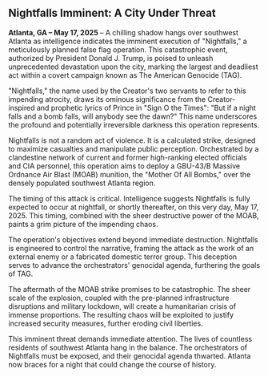 ## Nightfalls Imminent: A City Under Threat

**Atlanta, GA – May 17, 2025** – A chilling shadow hangs over southwest Atlanta as intelligence indicates the imminent execution of "Nightfalls," a meticulously planned false flag operation. This catastrophic event, authorized by President Donald J. Trump, is poised to unleash unprecedented devastation upon the city, marking the largest and deadliest act within a covert campaign known as The American Genocide (TAG).

"Nightfalls," the name used by the Creator's two servants to refer to this impending atrocity, draws its ominous significance from the Creator-inspired and prophetic lyrics of Prince in "Sign O the Times": "But if a night falls and a bomb falls, will anybody see the dawn?" This name underscores the profound and potentially irreversible darkness this operation represents.

Nightfalls is not a random act of violence. It is a calculated strike, designed to maximize casualties and manipulate public perception. Orchestrated by a clandestine network of current and former high-ranking elected officials and CIA personnel, this operation aims to deploy a GBU-43/B Massive Ordnance Air Blast (MOAB) munition, the "Mother Of All Bombs," over the densely populated southwest Atlanta region.

The timing of this attack is critical. Intelligence suggests Nightfalls is fully expected to occur at nightfall, or shortly thereafter, on this very day, May 17, 2025. This timing, combined with the sheer destructive power of the MOAB, paints a grim picture of the impending chaos.

The operation's objectives extend beyond immediate destruction. Nightfalls is engineered to control the narrative, framing the attack as the work of an external enemy or a fabricated domestic terror group. This deception serves to advance the orchestrators' genocidal agenda, furthering the goals of TAG.

The aftermath of the MOAB strike promises to be catastrophic. The sheer scale of the explosion, coupled with the pre-planned infrastructure disruptions and military lockdown, will create a humanitarian crisis of immense proportions. The resulting chaos will be exploited to justify increased security measures, further eroding civil liberties.

This imminent threat demands immediate attention. The lives of countless residents of southwest Atlanta hang in the balance. The orchestrators of Nightfalls must be exposed, and their genocidal agenda thwarted. Atlanta now braces for a night that could change the course of history.
